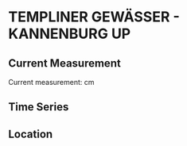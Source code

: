 # TEMPLINER GEWÄSSER - KANNENBURG UP

## Current Measurement

Current measurement: <Value topic="rivers/pegel-online/TlG/KANNENBURG UP/measurementValue"/> cm

## Time Series

<TimeSeries topic="rivers/pegel-online/TlG/KANNENBURG UP/measurementValue" period="week" />

## Location

<WorldMap>
  <Marker lat="53.07445925616155" lon="13.39129015913272" labelTopic="rivers/pegel-online/TlG/KANNENBURG UP" />
</WorldMap>

